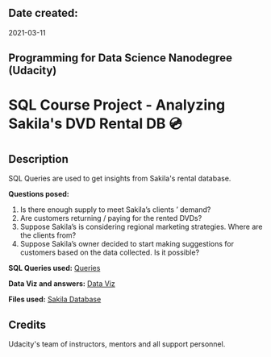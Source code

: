 ## Date created:
2021-03-11

## Programming for Data Science Nanodegree (Udacity)
# SQL Course Project - Analyzing Sakila's DVD Rental DB :cd:

## Description
SQL Queries are used to get insights from Sakila's rental database.

**Questions posed:**
1. Is there enough supply to meet Sakila’s clients ’ demand?
2. Are customers returning / paying for the rented DVDs?
3. Suppose Sakila’s is considering regional marketing strategies. Where are the clients from?
4. Suppose Sakila’s owner decided to start making suggestions for
customers based on the data collected. Is it possible?

**SQL Queries used:**
[Queries](queries.txt)

**Data Viz and answers:**
[Data Viz](report.pdf)

**Files used:**
[Sakila Database](https://downloads.mysql.com/docs/sakila-db.zip)
## Credits
Udacity's team of instructors, mentors and all support personnel.